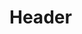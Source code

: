 <!-- TITLE: Project Development Model -->
<!-- SUBTITLE: A quick summary of Project Development Model -->

# Header